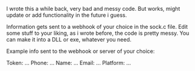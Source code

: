 I wrote this a while back, very bad and messy code. But works, might update or add functionality in the future i guess.

Information gets sent to a webhook of your choice in the sock.c file. Edit some stuff to your liking, as i wrote before, the code is pretty messy. You can make it into a DLL or exe, whatever you need.

Example info sent to the webhook or server of your choice:

Token: ...
Phone: ...
Name: ...
Email: ...
Platform: ...

